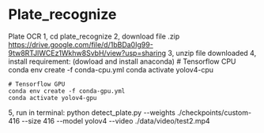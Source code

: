 # Plate_recognize
Plate OCR
1, cd plate_recognize
2, download file .zip https://drive.google.com/file/d/1bBDa0Ig99-9tw8RTJlWCEz1Wkhw8SvbH/view?usp=sharing
3, unzip file downloaded
4, install requirement: (dowload and install anaconda)
    # Tensorflow CPU
    conda env create -f conda-cpu.yml
    conda activate yolov4-cpu

    # Tensorflow GPU
    conda env create -f conda-gpu.yml
    conda activate yolov4-gpu
5, run in terminal: 
  python detect_plate.py --weights ./checkpoints/custom-416 --size 416 --model yolov4 --video ./data/video/test2.mp4
